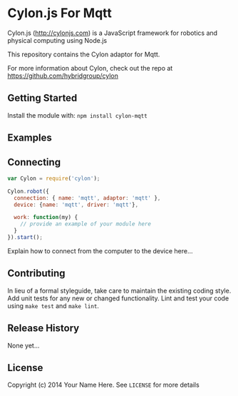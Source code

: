 # Cylon.js For Mqtt

Cylon.js (http://cylonjs.com) is a JavaScript framework for robotics and
physical computing using Node.js

This repository contains the Cylon adaptor for Mqtt.

For more information about Cylon, check out the repo at
https://github.com/hybridgroup/cylon

## Getting Started

Install the module with: `npm install cylon-mqtt`

## Examples

## Connecting

```javascript
var Cylon = require('cylon');

Cylon.robot({
  connection: { name: 'mqtt', adaptor: 'mqtt' },
  device: {name: 'mqtt', driver: 'mqtt'},

  work: function(my) {
    // provide an example of your module here
  }
}).start();
```

Explain how to connect from the computer to the device here...

## Contributing

In lieu of a formal styleguide, take care to maintain the existing coding style.
Add unit tests for any new or changed functionality. Lint and test your code
using `make test` and `make lint`.

## Release History

None yet...

## License

Copyright (c) 2014 Your Name Here. See `LICENSE` for more details
